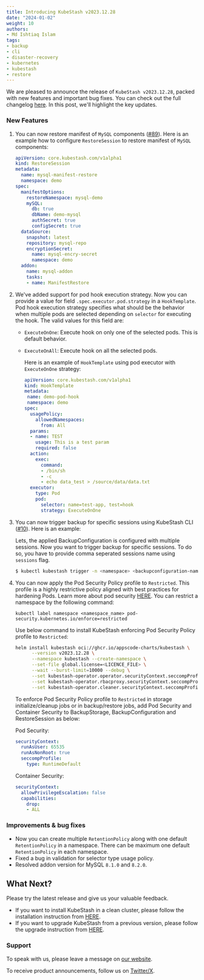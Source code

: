 ```yaml
---
title: Introducing KubeStash v2023.12.28
date: "2024-01-02"
weight: 10
authors:
- Md Ishtiaq Islam
tags:
- backup
- cli
- disaster-recovery
- kubernetes
- kubestash
- restore
---
```


We are pleased to announce the release of `KubeStash v2023.12.28`, packed with new features and important bug fixes. You can check out the full changelog [here](https://github.com/kubestash/CHANGELOG/blob/master/releases/v2023.12.28/README.md). 
In this post, we'll highlight the key updates.

### New Features

1. You can now restore manifest of `MySQL` components ([#89](https://github.com/kubestash/apimachinery/pull/89)). Here is an example how to configure `RestoreSession` to restore manifest of `MySQL` components:

    ```yaml
    apiVersion: core.kubestash.com/v1alpha1
    kind: RestoreSession
    metadata:
      name: mysql-manifest-restore
      namespace: demo
    spec:
      manifestOptions:
        restoreNamespace: mysql-demo
        mySQL:
          db: true
          dbName: demo-mysql
          authSecret: true
          configSecret: true
      dataSource:
        snapshot: latest
        repository: mysql-repo
        encryptionSecret:
          name: mysql-encry-secret
          namespace: demo
      addon:
        name: mysql-addon
        tasks:
        - name: ManifestRestore
    ```

2. We've added support for pod hook execution strategy. Now you can provide a value for field `.spec.executor.pod.strategy` in a `HookTemplate`. Pod hook execution strategy specifies what should be the behavior when multiple pods are selected depending on `selector` for executing the hook. The valid values for this field are:
   
   - `ExecuteOnOne`: Execute hook on only one of the selected pods. This is default behavior.
   - `ExecuteOnAll`: Execute hook on all the selected pods.

      Here is an example of `HookTemplate` using pod executor with `ExecuteOnOne` strategy:
      ```yaml
      apiVersion: core.kubestash.com/v1alpha1
      kind: HookTemplate
      metadata:
       name: demo-pod-hook
       namespace: demo
      spec:
        usagePolicy:
          allowedNamespaces:
            from: All
        params:
        - name: TEST
          usage: This is a test param
          required: false
        action:
          exec:
            command:
            - /bin/sh
            - -c
            - echo data_test > /source/data/data.txt
        executor:
          type: Pod
          pod:
            selector: name=test-app, test=hook
            strategy: ExecuteOnOne
     ```

3. You can now trigger backup for specific sessions using KubeStash CLI ([#10](https://github.com/kubestash/cli/pull/10)). Here is an example:
   
    Lets, the applied BackupConfiguration is configured with multiple sessions. Now you want to trigger backup for specific sessions. To do so, you have to provide comma seperated sessions name using `sessions` flag.
    ```bash
   $ kubectl kubestash trigger -n <namespace> <backupconfiguration-name> --sessions=<sessions-name>
    ```
   
4. You can now apply the Pod Security Policy profile to `Restricted`. This profile is a highly restrictive policy aligned with best practices for hardening Pods. Learn more about pod security [HERE](https://kubernetes.io/docs/concepts/security/pod-security-standards/#restricted). You can restrict a namespace by the following command:

   `kubectl label namespace <namespace_name> pod-security.kubernetes.io/enforce=restricted`

    Use below command to install KubeStash enforcing Pod Security Policy profile to `Restricted`:
    ```bash 
    helm install kubestash oci://ghcr.io/appscode-charts/kubestash \
          --version v2023.12.28 \
          --namespace kubestash --create-namespace \
          --set-file global.license=<LICENCE_FILE> \
          --wait --burst-limit=10000 --debug \
          --set kubestash-operator.operator.securityContext.seccompProfile.type=RuntimeDefault \
          --set kubestash-operator.rbacproxy.securityContext.seccompProfile.type=RuntimeDefault \
          --set kubestash-operator.cleaner.securityContext.seccompProfile.type=RuntimeDefault
    ```
   
    To enforce Pod Security Policy profile to `Restricted` in storage initialize/cleanup jobs or in backup/restore jobs, add Pod Security and Container Security to BackupStorage, BackupConfiguration and RestoreSession as below:

    Pod Security:
    ```yaml
    securityContext:
      runAsUser: 65535
      runAsNonRoot: true
      seccompProfile:
        type: RuntimeDefault
    ```
    Container Security:
    ```yaml
    securityContext:
      allowPrivilegeEscalation: false
      capabilities:
        drop:
        - ALL
    ```

### Improvements & bug fixes
- Now you can create multiple `RetentionPolicy` along with one default `RetentionPolicy` in a namespace. There can be maximum one default `RetentionPolicy` in each namespace.
- Fixed a bug in validation for selector type usage policy.
- Resolved addon version for MySQL `8.1.0` and `8.2.0`.


## What Next?
Please try the latest release and give us your valuable feedback.

- If you want to install KubeStash in a clean cluster, please follow the installation instruction from [HERE](https://github.com/kubestash/installer/blob/master/charts/kubestash-operator/README.md).
- If you want to upgrade KubeStash from a previous version, please follow the upgrade instruction from [HERE](https://github.com/kubestash/installer/blob/master/charts/kubestash-operator/README.md).

### Support

To speak with us, please leave a message on [our website](https://appscode.com/contact/).

To receive product announcements, follow us on [Twitter/X](https://twitter.com/KubeStash).

